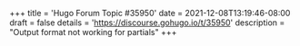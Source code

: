 +++
title = 'Hugo Forum Topic #35950'
date = 2021-12-08T13:19:46-08:00
draft = false
details = 'https://discourse.gohugo.io/t/35950'
description = "Output format not working for partials"
+++
